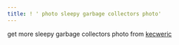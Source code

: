 ```yaml
---
title: ! ' photo sleepy garbage collectors photo'
---
```


<p>get more sleepy garbage collectors photo from <a href="http://kecweric.blogspot.com/2007/06/sleepy-garbage-collectors.html">kecweric</a></p>

<p><img src="http://bp3.blogger.com/_xHQAyax7Yos/RnyYWt6vtFI/AAAAAAAAAJs/GIqG5Aoxc98/s400/sleepers-1.jpg" alt="" /></p>
